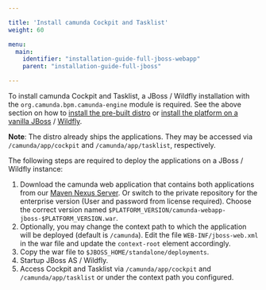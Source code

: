 ```yaml
---

title: 'Install camunda Cockpit and Tasklist'
weight: 60

menu:
  main:
    identifier: "installation-guide-full-jboss-webapp"
    parent: "installation-guide-full-jboss"

---
```



To install camunda Cockpit and Tasklist, a JBoss / Wildfly installation with the
`org.camunda.bpm.camunda-engine` module is required.  See the above section on how to [install the
pre-built distro](ref:#bpm-platform-install-the-pre-built-distro) or [install the platform on a
vanilla JBoss](ref:#bpm-platform-install-the-platform-on-a-vanilla-jboss) /
[Wildfly](ref:#bpm-platform-install-the-platform-on-a-vanilla-wildfly).

**Note**: The distro already ships the applications. They may be accessed via `/camunda/app/cockpit` and `/camunda/app/tasklist`, respectively.

The following steps are required to deploy the applications on a JBoss / Wildfly instance:

1.  Download the camunda web application that contains both applications from our [Maven Nexus Server](https://app.camunda.com/nexus/content/groups/public/org/camunda/bpm/webapp/camunda-webapp-jboss/).
    Or switch to the private repository for the enterprise version (User and password from license required).
    Choose the correct version named `$PLATFORM_VERSION/camunda-webapp-jboss-$PLATFORM_VERSION.war`.
2.  Optionally, you may change the context path to which the application will be deployed (default is `/camunda`).
    Edit the file `WEB-INF/jboss-web.xml` in the war file and update the `context-root` element accordingly.
2.  Copy the war file to `$JBOSS_HOME/standalone/deployments`.
3.  Startup JBoss AS / Wildfly.
4.  Access Cockpit and Tasklist via `/camunda/app/cockpit` and `/camunda/app/tasklist` or under the context path you configured.
